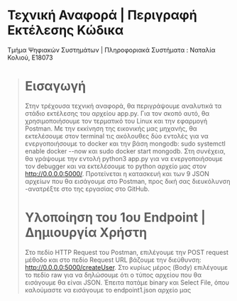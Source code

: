 # Τεχνική Αναφορά | Περιγραφή Εκτέλεσης Κώδικα
Τμήμα Ψηφιακών Συστημάτων | Πληροφοριακά Συστήματα : Ναταλία Κολιού, Ε18073

> # Εισαγωγή
> Στην τρέχουσα τεχνική αναφορά, θα περιγράψουμε αναλυτικά τα στάδιο εκτέλεσης του αρχείου app.py. Για τον σκοπό αυτό, θα χρησιμοποιήσουμε τον τερματικό του Linux και την εφαρμογή Postman. Με την εκκίνηση της εικονικής μας μηχανής, θα εκτελέσουμε στον terminal τις ακόλουθες δύο εντολές για να ενεργοποιήσουμε το docker και την βάση mongodb: sudo systemctl enable docker --now και sudo docker start mongodb. Στη συνέχεια, θα γράψουμε την εντολή python3 app.py για να ενεργοποιήσουμε τον debugger και να εκτελέσουμε το python αρχείο μας στον http://0.0.0.0:5000/. Προτείνεται η κατασκευή και των 9 JSON αρχείων που θα εισάγουμε στο Postman, προς δική σας διευκόλυνση -ανατρέξτε στο της εργασίας στο GitHub.
> # Υλοποίηση του 1ου Endpoint | Δημιουργία Χρήστη
> Στο πεδίο HTTP Request του Postman, επιλέγουμε την POST request μέθοδο και στο πεδίο Request URL βάζουμε την διεύθυνση: http://0.0.0.0:5000/createUser. Στο κυρίως μέρος (Body) επιλέγουμε το πεδίο raw για να δηλώσουμε ότι ο τύπος αρχείου που θα εισάγουμε θα είναι JSON. Έπειτα πατάμε binary και Select File, όπου καλούμαστε να εισάγουμε το endpoint1.json αρχείο μας

